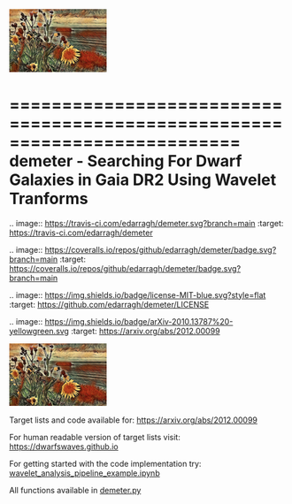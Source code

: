 <img src="demeter.png" width="35%" height="35%">

==========================================================================
demeter - Searching For Dwarf Galaxies in Gaia DR2 Using Wavelet Tranforms
==========================================================================

.. image:: https://travis-ci.com/edarragh/demeter.svg?branch=main
	:target: https://travis-ci.com/edarragh/demeter

.. image:: https://coveralls.io/repos/github/edarragh/demeter/badge.svg?branch=main
	:target: https://coveralls.io/repos/github/edarragh/demeter/badge.svg?branch=main

.. image:: https://img.shields.io/badge/license-MIT-blue.svg?style=flat
    :target: https://github.com/edarragh/demeter/LICENSE

.. image:: https://img.shields.io/badge/arXiv-2010.13787%20-yellowgreen.svg
    :target: https://arxiv.org/abs/2012.00099
   
<img src="demeter.png" width="35%" height="35%">

Target lists and code available for: https://arxiv.org/abs/2012.00099

For human readable version of target lists visit: https://dwarfswaves.github.io

For getting started with the code implementation try: [wavelet_analysis_pipeline_example.ipynb](https://github.com/edarragh/demeter/blob/main/demos/wavelet_analysis_pipeline_example.ipynb)

All functions available in [demeter.py](https://github.com/edarragh/demeter/blob/main/demeter.py)

